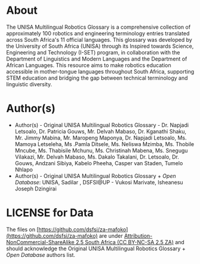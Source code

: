 # About

The UNISA Multilingual Robotics Glossary is a comprehensive collection of approximately 100 robotics and engineering terminology entries translated across South Africa's 11 official languages. This glossary was developed by the University of South Africa (UNISA) through its Inspired towards Science, Engineering and Technology (I-SET) program, in collaboration with the Department of Linguistics and Modern Languages and the Department of African Languages. This resource aims to make robotics education accessible in mother-tongue languages throughout South Africa, supporting STEM education and bridging the gap between technical terminology and linguistic diversity.

# Author(s)

* Author(s) - Original UNISA Multilingual Robotics Glossary - Dr. Napjadi Letsoalo, Dr. Patricia Gouws, Mr. Delvah Mabaso, Dr. Kganathi Shaku, Mr. Jimmy Mabina, Mr. Maropeng Maponya, Dr. Napjadi Letsoalo, Ms. Mamoya Letseleha, Ms .Pamla Ditsele, Ms. Neliswa Mzimba, Ms. Thobile Mncube, Ms. Thabisile Mchunu, Ms. Christinah Mabena, Ms. Snegugu Vilakazi, Mr. Delvah Mabaso, Ms. Dakalo Takalani, Dr. Letsoalo, Dr. Gouws, Andzani Sibiya, Kabelo Pheeha, Casper van Staden, Tumelo Nhlapo 
* Author(s) - Original UNISA Multilingual Robotics Glossary + _Open Database_: UNISA, Sadilar , DSFSI@UP - Vukosi Marivate, Isheanesu Joseph Dzingirai

# LICENSE for Data

The files on [https://github.com/dsfsi/za-mafoko](https://github.com/dsfsi/za-mafoko) are under [Attribution-NonCommercial-ShareAlike 2.5 South Africa (CC BY-NC-SA 2.5 ZA)](https://github.com/dsfsi/za-mafoko/blob/master/data/unisa_robotics/LICENSE) and should acknowledge the Original UNISA Multilingual Robotics Glossary + _Open Database_ authors list.
